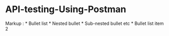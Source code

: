 # API-testing-Using-Postman
Markup : * Bullet list
              * Nested bullet
                  * Sub-nested bullet etc
          * Bullet list item 2
